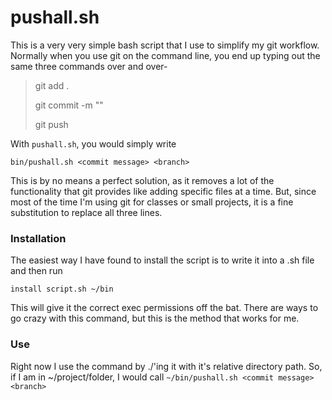 # pushall.sh

This is a very very simple bash script that I use to simplify my git workflow. Normally when you use git on the
command line, you end up typing out the same three commands over and over-

>git add .
>
>git commit -m ""
>
>git push <branch>

With `pushall.sh`, you would simply write

`bin/pushall.sh <commit message> <branch>`

This is by no means a perfect solution, as it removes a lot of the functionality that git provides like
adding specific files at a time. But, since most of the time I'm using git for classes or small projects,
it is a fine substitution to replace all three lines.

### Installation

The easiest way I have found to install the script is to write it into a .sh file and then run

`install script.sh ~/bin`

This will give it the correct exec permissions off the bat. There are ways to go crazy with this command, but this
is the method that works for me.

### Use

Right now I use the command by ./'ing it with it's relative directory path. So, if I am in ~/project/folder, I
would call `~/bin/pushall.sh <commit message> <branch>`
